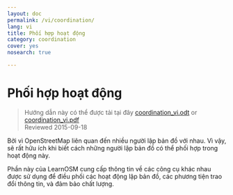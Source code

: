 ```yaml
---
layout: doc
permalink: /vi/coordination/
lang: vi
title: Phối hợp hoạt động
category: coordination
cover: yes
nosearch: true

---
```


Phối hợp hoạt động
============

> Hướng dẫn này có thể được tải tại đây [coordination_vi.odt](/files/coordination_vi.odt) or [coordination_vi.pdf](/files/coordination_vi.pdf)  
> Reviewed 2015-09-18

Bởi vì OpenStreetMap liên quan đến nhiều người lập bản đồ với nhau. Vì vậy, sẽ rất hữu ích khi biết cách những người lập bản đồ có thể phối hợp trong hoạt động này.

Phần này của LearnOSM cung cấp thông tin về các công cụ khác nhau được sử dụng để điều phối các hoạt động lập bản đồ, các phương tiện trao đổi thông tin, và đảm bảo chất lượng.